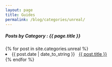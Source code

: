 ```yaml
---
layout: page
title: Guides
permalink: /blog/categories/unreal/
---
```


<h5> Posts by Category : {{ page.title }} </h5>

<div class="card">
{% for post in site.categories.unreal %}
 <li class="category-posts"><span>{{ post.date | date_to_string }}</span> &nbsp; <a href="{{ post.url }}">{{ post.title }}</a></li>
{% endfor %}
</div>